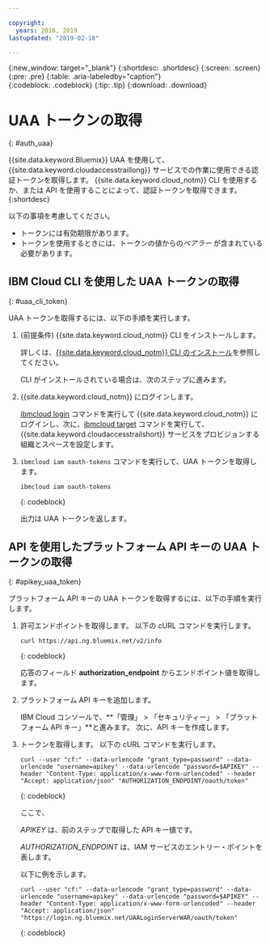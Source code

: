 ```yaml
---

copyright:
  years: 2016, 2019
lastupdated: "2019-02-18"

---
```


{:new_window: target="_blank"}
{:shortdesc: .shortdesc}
{:screen: .screen}
{:pre: .pre}
{:table: .aria-labeledby="caption"}    
{:codeblock: .codeblock}
{:tip: .tip}
{:download: .download}


# UAA トークンの取得
{: #auth_uaa}

{{site.data.keyword.Bluemix}} UAA を使用して、{{site.data.keyword.cloudaccesstraillong}} サービスでの作業に使用できる認証トークンを取得します。 {{site.data.keyword.cloud_notm}} CLI を使用するか、または API を使用することによって、認証トークンを取得できます。
{:shortdesc}

以下の事項を考慮してください。

* トークンには有効期限があります。 
* トークンを使用するときには、トークンの値からの*ベアラー* が含まれている必要があります。
		
## IBM Cloud CLI を使用した UAA トークンの取得
{: #uaa_cli_token}

UAA トークンを取得するには、以下の手順を実行します。

1. (前提条件) {{site.data.keyword.cloud_notm}} CLI をインストールします。

   詳しくは、[{{site.data.keyword.cloud_notm}} CLI のインストール](/docs/cli?topic=cloud-cli-ibmcloud-cli#ibmcloud-cli)を参照してください。
   
   CLI がインストールされている場合は、次のステップに進みます。
    
2. {{site.data.keyword.cloud_notm}} にログインします。 

    [ibmcloud login](/docs/cli/reference/ibmcloud/bx_cli.html#ibmcloud_login) コマンドを実行して {{site.data.keyword.cloud_notm}} にログインし、次に、[ibmcloud target](/docs/cli/reference/ibmcloud/bx_cli.html#ibmcloud_target) コマンドを実行して、{{site.data.keyword.cloudaccesstrailshort}} サービスをプロビジョンする組織とスペースを設定します。
	
3. `ibmcloud iam oauth-tokens` コマンドを実行して、UAA トークンを取得します。

    ```
	ibmcloud iam oauth-tokens
	```
	{: codeblock}
	
	出力は UAA トークンを返します。


	


## API を使用したプラットフォーム API キーの UAA トークンの取得
{: #apikey_uaa_token}

プラットフォーム API キーの UAA トークンを取得するには、以下の手順を実行します。

1. 許可エンドポイントを取得します。 以下の cURL コマンドを実行します。

    ```
    curl https://api.ng.bluemix.net/v2/info
    ```
    {: codeblock}

    応答のフィールド **authorization_endpoint** からエンドポイント値を取得します。

2. プラットフォーム API キーを追加します。

    IBM Cloud コンソールで、**「管理」 > 「セキュリティー」 > 「プラットフォーム API キー」**と進みます。
    次に、API キーを作成します。

3. トークンを取得します。 以下の cURL コマンドを実行します。

    ```
    curl --user "cf:" --data-urlencode "grant_type=password" --data-urlencode "username=apikey" --data-urlencode "password=$APIKEY" --header "Content-Type: application/x-www-form-urlencoded" --header "Accept: application/json" "AUTHORIZATION_ENDPOINT/oauth/token"
    ```
    {: codeblock}

    ここで、 
    
    *APIKEY* は、前のステップで取得した API キー値です。
    
    *AUTHORIZATION_ENDPOINT* は、IAM サービスのエントリー・ポイントを表します。

    以下に例を示します。

    ```
    curl --user "cf:" --data-urlencode "grant_type=password" --data-urlencode "username=apikey" --data-urlencode "password=$APIKEY" --header "Content-Type: application/x-www-form-urlencoded" --header "Accept: application/json" "https://login.ng.bluemix.net/UAALoginServerWAR/oauth/token"
    ```
    {: codeblock}


